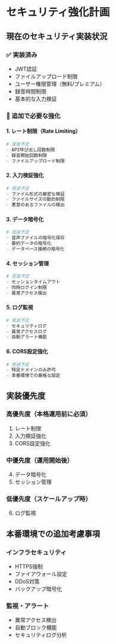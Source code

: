 # セキュリティ強化計画

## 現在のセキュリティ実装状況

### ✅ 実装済み
- JWT認証
- ファイルアップロード制限
- ユーザー権限管理（無料/プレミアム）
- 録音時間制限
- 基本的な入力検証

### 🔄 追加で必要な強化

#### 1. レート制限（Rate Limiting）
```python
# 実装予定
- API呼び出し回数制限
- 録音開始回数制限
- ファイルアップロード制限
```

#### 2. 入力検証強化
```python
# 実装予定
- ファイル形式の厳密な検証
- ファイルサイズの動的制限
- 悪意のあるファイルの検出
```

#### 3. データ暗号化
```python
# 実装予定
- 音声ファイルの暗号化保存
- 要約データの暗号化
- データベース接続の暗号化
```

#### 4. セッション管理
```python
# 実装予定
- セッションタイムアウト
- 同時ログイン制限
- 異常アクセス検出
```

#### 5. ログ監視
```python
# 実装予定
- セキュリティログ
- 異常アクセスログ
- 自動アラート機能
```

#### 6. CORS設定強化
```python
# 実装予定
- 特定ドメインのみ許可
- 本番環境での厳格な設定
```

## 実装優先度

### 高優先度（本格運用前に必須）
1. レート制限
2. 入力検証強化
3. CORS設定強化

### 中優先度（運用開始後）
4. データ暗号化
5. セッション管理

### 低優先度（スケールアップ時）
6. ログ監視

## 本番環境での追加考慮事項

### インフラセキュリティ
- HTTPS強制
- ファイアウォール設定
- DDoS対策
- バックアップ暗号化

### 監視・アラート
- 異常アクセス検出
- 自動ブロック機能
- セキュリティログ分析 